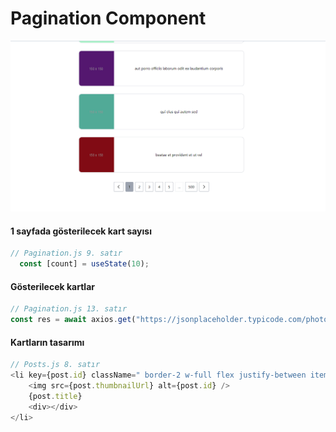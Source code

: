 # Pagination Component
![resim](./image.PNG)

#### 1 sayfada gösterilecek kart sayısı
```javascript
// Pagination.js 9. satır
  const [count] = useState(10);
```

#### Gösterilecek kartlar
```javascript
// Pagination.js 13. satır
const res = await axios.get("https://jsonplaceholder.typicode.com/photos");
```

#### Kartların tasarımı
```javascript
// Posts.js 8. satır
<li key={post.id} className=" border-2 w-full flex justify-between items-center rounded-xl overflow-hidden">
    <img src={post.thumbnailUrl} alt={post.id} />
    {post.title}
    <div></div>
</li>
```